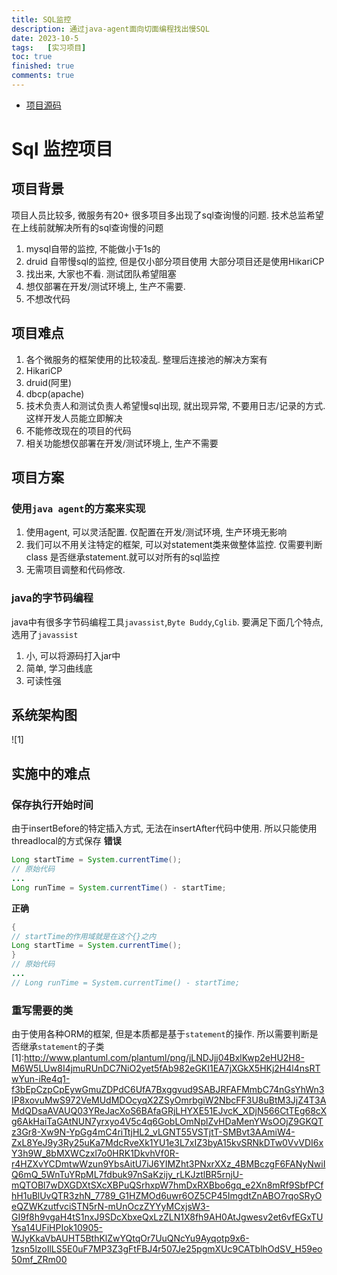```yaml
---
title: SQL监控
description: 通过java-agent面向切面编程找出慢SQL
date: 2023-10-5
tags:	[实习项目]
toc: true
finished: true
comments: true
---
```


* [项目源码](https://github.com/Saglow/sql-monitor-agent)

# Sql 监控项目
## 项目背景
项目人员比较多, 微服务有20+ 很多项目多出现了sql查询慢的问题.
技术总监希望在上线前就解决所有的sql查询慢的问题
1. mysql自带的监控, 不能做小于1s的
2. druid 自带慢sql的监控, 但是仅小部分项目使用
大部分项目还是使用HikariCP
3. 找出来, 大家也不看. 测试团队希望阻塞
4. 想仅部署在开发/测试环境上, 生产不需要.
5. 不想改代码
## 项目难点
1. 各个微服务的框架使用的比较凌乱. 整理后连接池的解决方案有
1. HikariCP
2. druid(阿里)
3. dbcp(apache)
2. 技术负责人和测试负责人希望慢sql出现, 就出现异常, 不要用日志/记录的方式. 这样开发人员能立即解决
3. 不能修改现在的项目的代码
4. 相关功能想仅部署在开发/测试环境上, 生产不需要
## 项目方案
### 使用`java agent`的方案来实现
1. 使用agent, 可以灵活配置. 仅配置在开发/测试环境, 生产环境无影响
2. 我们可以不用关注特定的框架, 可以对statement类来做整体监控. 仅需要判断class 是否继承statement.就可以对所有的sql监控
3. 无需项目调整和代码修改.
### java的字节码编程
java中有很多字节码编程工具`javassist`,`Byte Buddy`,`Cglib`. 要满足下面几个特点, 选用了`javassist`
1. 小, 可以将源码打入jar中
2. 简单, 学习曲线底
3. 可读性强
## 系统架构图
![1]
## 实施中的难点
### 保存执行开始时间
由于insertBefore的特定插入方式, 无法在insertAfter代码中使用. 所以只能使用threadlocal的方式保存
**错误**
```java
Long startTime = System.currentTime();
// 原始代码
...
Long runTime = System.currentTime() - startTime;
```
**正确**
```java
{
// startTime的作用域就是在这个{}之内
Long startTime = System.currentTime();
}
// 原始代码
...
// Long runTime = System.currentTime() - startTime;
```
### 重写需要的类
由于使用各种ORM的框架, 但是本质都是基于`statement`的操作. 所以需要判断是否继承`statement`的子类
[1]:http://www.plantuml.com/plantuml/png/jLNDJjj04BxlKwp2eHU2H8-M6W5LUw8I4jmuRUnDC7NiO2yet5fAb982eGKI1EA7jXGkX5HKj2H4l4nsRTwYun-iRe4q1-f3bEpCzpCpEywGmuZDPdC6UfA7Bxggvud9SABJRFAFMmbC74nGsYhWn3IP8xovuMwS972VeMUdMDOcyqX2ZSyOmrbgiW2NbcFF3U8uBtM3JjZ4T3AMdQDsaAVAUQ03YReJacXoS6BAfaGRjLHYXE51EJvcK_XDjN566CtTEg68cXg6AkHaiTaGAtNUN7yrxyo4V5c4q6GobLOmNplZvHDaMenYWsOOjZ9GKQTz3Gr8-Xw9N-YpGg4mC4riTtjHL2_vLGNT55VSTjtT-SMBvt3AAmiW4-ZxL8YeJ9y3Ry25uKa7MdcRveXk1YU1e3L7xIZ3byA15kvSRNkDTw0VvVDI6xY3h9W_8bMXWCzxl7o0HRK1DkvhVf0R-r4HZXvYCDmtwWzun9YbsAitU7iJ6YIMZht3PNxrXXz_4BMBczgF6FANyNwiIQ6mQ_5WnTuYRpML7fdbuk97nSaKzijy_rLKJztlBR5rnjU-mQTOBl7wDXGDXtSXcXBPuQSrhxpW7hmDxRXBbo6gq_e2Xn8mRf9SbfPCfhH1uBlUvQTR3zhN_7789_G1HZMOd6uwr6OZ5CP45ImgdtZnABO7rqoSRyOeQZWKzutfvciSTN5rN-mUnOczZYYyMCxjsW3-GI9f8h9vgaH4tS1nxJ9SDcXbxeQxLzZLN1X8fh9AH0AtJgwesv2et6vfEGxTUYsa14UFiHPIok10905-WJyKkaVbAUHT5BthKlZwYQtqOr7UuQNcYu9Ayqotp9x6-1zsn5lzoIlLS5E0uF7MP3Z3gFtFBJ4r507Je25pgmXUc9CATblhOdSV_H59eo50mf_ZRm00